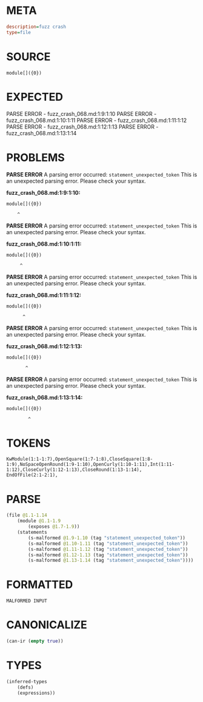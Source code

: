 # META
~~~ini
description=fuzz crash
type=file
~~~
# SOURCE
~~~roc
module[]({0})
~~~
# EXPECTED
PARSE ERROR - fuzz_crash_068.md:1:9:1:10
PARSE ERROR - fuzz_crash_068.md:1:10:1:11
PARSE ERROR - fuzz_crash_068.md:1:11:1:12
PARSE ERROR - fuzz_crash_068.md:1:12:1:13
PARSE ERROR - fuzz_crash_068.md:1:13:1:14
# PROBLEMS
**PARSE ERROR**
A parsing error occurred: `statement_unexpected_token`
This is an unexpected parsing error. Please check your syntax.

**fuzz_crash_068.md:1:9:1:10:**
```roc
module[]({0})
```
        ^


**PARSE ERROR**
A parsing error occurred: `statement_unexpected_token`
This is an unexpected parsing error. Please check your syntax.

**fuzz_crash_068.md:1:10:1:11:**
```roc
module[]({0})
```
         ^


**PARSE ERROR**
A parsing error occurred: `statement_unexpected_token`
This is an unexpected parsing error. Please check your syntax.

**fuzz_crash_068.md:1:11:1:12:**
```roc
module[]({0})
```
          ^


**PARSE ERROR**
A parsing error occurred: `statement_unexpected_token`
This is an unexpected parsing error. Please check your syntax.

**fuzz_crash_068.md:1:12:1:13:**
```roc
module[]({0})
```
           ^


**PARSE ERROR**
A parsing error occurred: `statement_unexpected_token`
This is an unexpected parsing error. Please check your syntax.

**fuzz_crash_068.md:1:13:1:14:**
```roc
module[]({0})
```
            ^


# TOKENS
~~~zig
KwModule(1:1-1:7),OpenSquare(1:7-1:8),CloseSquare(1:8-1:9),NoSpaceOpenRound(1:9-1:10),OpenCurly(1:10-1:11),Int(1:11-1:12),CloseCurly(1:12-1:13),CloseRound(1:13-1:14),
EndOfFile(2:1-2:1),
~~~
# PARSE
~~~clojure
(file @1.1-1.14
	(module @1.1-1.9
		(exposes @1.7-1.9))
	(statements
		(s-malformed @1.9-1.10 (tag "statement_unexpected_token"))
		(s-malformed @1.10-1.11 (tag "statement_unexpected_token"))
		(s-malformed @1.11-1.12 (tag "statement_unexpected_token"))
		(s-malformed @1.12-1.13 (tag "statement_unexpected_token"))
		(s-malformed @1.13-1.14 (tag "statement_unexpected_token"))))
~~~
# FORMATTED
~~~roc
MALFORMED INPUT
~~~
# CANONICALIZE
~~~clojure
(can-ir (empty true))
~~~
# TYPES
~~~clojure
(inferred-types
	(defs)
	(expressions))
~~~
